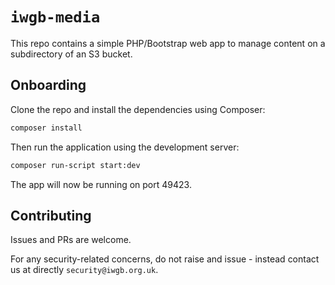 # `iwgb-media`
This repo contains a simple PHP/Bootstrap web app to manage content on a subdirectory of an S3 bucket.

## Onboarding
Clone the repo and install the dependencies using Composer:
```bash
composer install
```

Then run the application using the development server:
```bash
composer run-script start:dev
```

The app will now be running on port 49423.

## Contributing
Issues and PRs are welcome.

For any security-related concerns, do not raise and issue - instead contact us at directly `security@iwgb.org.uk`.